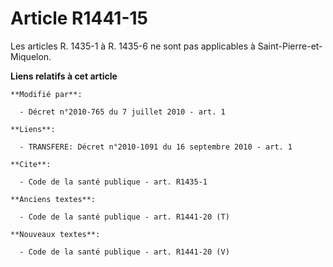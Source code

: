 # Article R1441-15

Les articles R. 1435-1 à R. 1435-6 ne sont pas applicables à Saint-Pierre-et-Miquelon.

**Liens relatifs à cet article**

	**Modifié par**:

	  - Décret n°2010-765 du 7 juillet 2010 - art. 1

	**Liens**:

	  - TRANSFERE: Décret n°2010-1091 du 16 septembre 2010 - art. 1

	**Cite**:

	  - Code de la santé publique - art. R1435-1

	**Anciens textes**:

	  - Code de la santé publique - art. R1441-20 (T)

	**Nouveaux textes**:

	  - Code de la santé publique - art. R1441-20 (V)
